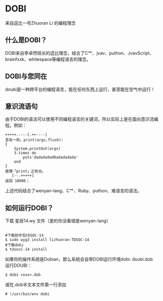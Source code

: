 # DOBI
来自逗比一号Zhuoran Li 的编程理念
## 什么是DOBI？
DOBI来自李卓然班长的逗比理念，结合了C艹、jvav、puthon、JvavScript、brainfxxk、whitespace等编程语言的理念。
## DOBI与您同在
doubi是一种跨平台的编程语言，能在任何东西上运行，甚至能在空气中运行！
## 意识流语句
由于DOBI的语法可以使用不同编程语言的关键词，所以实际上是在面向意识流编程。例如：
```
+++++.----[.++----]
吾有一術。print(args,flush):
{
    System.printOut(args)
    3.times do 
        puts'dadadadad0adadadada'
    end
}
是謂「print」之術也。
   [--.+++++]
返回 10086；
```
上述代码结合了wenyan-lang、C艹、Ruby、puthon、难语言的语法。  
## 如何运行DOBI？
下载 星辰14.wy 文件（是的你没看错是wenyan-lang）
```

#下载软件包tDSOC-14  
$ sudo wyg3 install lizhuoran-TDSOC-14  
#下载dobi
$ tdsocC-14 install
```
如果你的操作系统是Dobian，那么系统会自带DOBI运行环境dobi: doubi.dob  
运行DOUBI：
```
$ dobi <xxx>.dob
```
或在.dob半文本文件第一行添加
```
# !/usr/bin/env dobi
```
